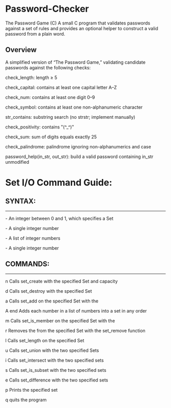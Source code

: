 # Password-Checker

The Password Game (C)
A small C program that validates passwords against a set of rules and provides an optional helper to construct a valid password from a plain word.

## Overview
A simplified version of “The Password Game,” validating candidate passwords against the following checks:

check_length: length ≥ 5

check_capital: contains at least one capital letter A–Z

check_num: contains at least one digit 0–9

check_symbol: contains at least one non-alphanumeric character

str_contains: substring search (no strstr; implement manually)

check_positivity: contains "(^_^)"

check_sum: sum of digits equals exactly 25

check_palindrome: palindrome ignoring non-alphanumerics and case

password_help(in_str, out_str): build a valid password containing in_str unmodified


# Set I/O Command Guide:

## SYNTAX:
------

<set id> - An integer between 0 and 1, which specifies a Set

<number> - A single integer number

<list of numbers> - A list of integer numbers

<capacity> - A single integer number


## COMMANDS:
--------

n <set id> <capacity>
Calls set_create with the specified Set and capacity

d <set id>
Calls set_destroy with the specified Set

a <set id> <number>
Calls set_add on the specified Set with the <number>

A <set id> <list of numbers> end
Adds each number in a list of numbers into a set in any order

m <set id> <number>
Calls set_is_member on the specified Set with the <number>

r <set id> <number>
Removes the <number> from the specified Set with the set_remove function

l <set id>
Calls set_length on the specified Set

u <set id> <set id>
Calls set_union with the two specified Sets

i <set id> <set id>
Calls set_intersect with the two specified sets

s <set id> <set id>
Calls set_is_subset with the two specified sets

e <set id> <set id>
Calls set_difference with the two specified sets

p <set id>
Prints the specified set

q
quits the program
